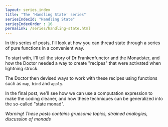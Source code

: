 ```yaml
---
layout: series_index
title: "The 'Handling State' series"
seriesIndexId: "Handling State"
seriesIndexOrder : 16
permalink: /series/handling-state.html
---
```


In this series of posts, I'll look at how you can thread state through a series of pure functions in a convenient way.

To start with, I'll tell the story of Dr Frankenfunctor and the Monadster, and how the Doctor needed a way to create "recipes" that were activated when lightning struck.

The Doctor then devised ways to work with these recipes using functions such as `map`, `bind` and `apply`.

In the final post, we'll see how we can use a computation expression to make the coding cleaner, and how these techniques can be generalized into the so-called "state monad".

*Warning! These posts contains gruesome topics, strained analogies, discussion of monads*